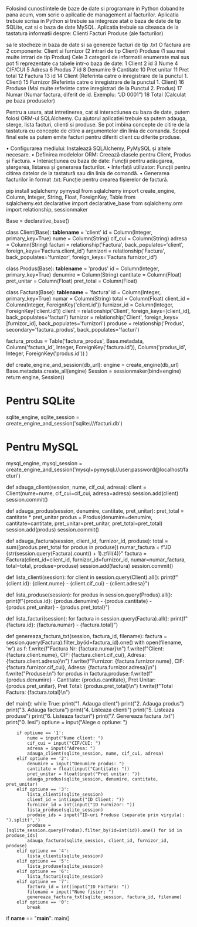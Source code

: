 Folosind cunostiintele de baze de date si programare in Python dobandite pana acum, vom scrie o aplicatie de management al facturilor. 
Aplicatia trebuie scrisa in Python si trebuie sa integreze atat o baza de date de tip SQLite, cat si o baza de date MySQL. 
Aplicatia trebuie sa citeasca de la tastatura informatii despre: 
	Clienti 
	Facturi 
	Produse (ale facturilor) 

sa le stocheze in baza de date si sa genereze facturi de tip .txt 
O factura are 2 componente: 
	Client si furnizor (2 intrari de tip Client) 
	Produse (1 sau mai multe intrari de tip Produs) 
Cele 3 categorii de informatii enumerate mai sus pot fi reprezentate ca tabele intr-o baza de date: 
1	Client 
2	id 
3	Nume 
4	CIF/CUI 
5	Adresa 
6	Produs 
7	id 
8	Denumire 
9	Cantitate 
10	Pret unitar 
11	Pret total 
12	Factura 
13	id 
14	Client (Referinta catre o inregistrare de la punctul 1. Client) 
15	Furnizor (Referinta catre o inregistrare de la punctul 1. Client) 
16	Produse (Mai multe referinte catre inregistrari de la Punctul 2. Produs) 
17	Numar (Numar factura, diferit de id. Exemplu: “JD 0001”) 
18	Total (Calculat pe baza produselor) 

Pentru a usura, atat intretinerea, cat si interactiunea cu baza de date, putem folosi ORM-ul SQLAlchemy. 
Cu ajutorul aplicatiei trebuie sa putem adauga, sterge, lista facturi, clienti si produse. 
Se pot imbina concepte de citire de la tastatura cu concepte de citire a argumentelor din linia de comanda. 
Scopul final este sa putem emite facturi pentru diferiti client cu diferite produse.






•  Configurarea mediului: Instalează SQLAlchemy, PyMySQL și altele necesare.
•  Definirea modelelor ORM: Creează clasele pentru Client, Produs și Factura.
•  Interacțiunea cu baza de date: Funcții pentru adăugarea, ștergerea, listarea și generarea facturilor.
•  Interfață utilizator: Funcții pentru citirea datelor de la tastatură sau din linia de comandă.
•  Generarea facturilor în format .txt: Funcție pentru crearea fișierelor de factură.

pip install sqlalchemy pymysql
from sqlalchemy import create_engine, Column, Integer, String, Float, ForeignKey, Table
from sqlalchemy.ext.declarative import declarative_base
from sqlalchemy.orm import relationship, sessionmaker

Base = declarative_base()

class Client(Base):
    __tablename__ = 'client'
    id = Column(Integer, primary_key=True)
    nume = Column(String)
    cif_cui = Column(String)
    adresa = Column(String)
    facturi = relationship('Factura', back_populates='client', foreign_keys='Factura.client_id')
    furnizori = relationship('Factura', back_populates='furnizor', foreign_keys='Factura.furnizor_id')

class Produs(Base):
    __tablename__ = 'produs'
    id = Column(Integer, primary_key=True)
    denumire = Column(String)
    cantitate = Column(Float)
    pret_unitar = Column(Float)
    pret_total = Column(Float)

class Factura(Base):
    __tablename__ = 'factura'
    id = Column(Integer, primary_key=True)
    numar = Column(String)
    total = Column(Float)
    client_id = Column(Integer, ForeignKey('client.id'))
    furnizor_id = Column(Integer, ForeignKey('client.id'))
    client = relationship('Client', foreign_keys=[client_id], back_populates='facturi')
    furnizor = relationship('Client', foreign_keys=[furnizor_id], back_populates='furnizori')
    produse = relationship('Produs', secondary='factura_produs', back_populates='facturi')

factura_produs = Table('factura_produs', Base.metadata,
    Column('factura_id', Integer, ForeignKey('factura.id')),
    Column('produs_id', Integer, ForeignKey('produs.id'))
)

def create_engine_and_session(db_url):
    engine = create_engine(db_url)
    Base.metadata.create_all(engine)
    Session = sessionmaker(bind=engine)
    return engine, Session()

# Pentru SQLite
sqlite_engine, sqlite_session = create_engine_and_session('sqlite:///facturi.db')

# Pentru MySQL
mysql_engine, mysql_session = create_engine_and_session('mysql+pymysql://user:password@localhost/facturi')

def adauga_client(session, nume, cif_cui, adresa):
    client = Client(nume=nume, cif_cui=cif_cui, adresa=adresa)
    session.add(client)
    session.commit()

def adauga_produs(session, denumire, cantitate, pret_unitar):
    pret_total = cantitate * pret_unitar
    produs = Produs(denumire=denumire, cantitate=cantitate, pret_unitar=pret_unitar, pret_total=pret_total)
    session.add(produs)
    session.commit()

def adauga_factura(session, client_id, furnizor_id, produse):
    total = sum([produs.pret_total for produs in produse])
    numar_factura = f"JD {str(session.query(Factura).count() + 1).zfill(4)}"
    factura = Factura(client_id=client_id, furnizor_id=furnizor_id, numar=numar_factura, total=total, produse=produse)
    session.add(factura)
    session.commit()

def lista_clienti(session):
    for client in session.query(Client).all():
        print(f"{client.id}: {client.nume} - {client.cif_cui} - {client.adresa}")

def lista_produse(session):
    for produs in session.query(Produs).all():
        print(f"{produs.id}: {produs.denumire} - {produs.cantitate} - {produs.pret_unitar} - {produs.pret_total}")

def lista_facturi(session):
    for factura in session.query(Factura).all():
        print(f"{factura.id}: {factura.numar} - {factura.total}")

def genereaza_factura_txt(session, factura_id, filename):
    factura = session.query(Factura).filter_by(id=factura_id).one()
    with open(filename, 'w') as f:
        f.write(f"Factura Nr: {factura.numar}\n")
        f.write(f"Client: {factura.client.nume}, CIF: {factura.client.cif_cui}, Adresa: {factura.client.adresa}\n")
        f.write(f"Furnizor: {factura.furnizor.nume}, CIF: {factura.furnizor.cif_cui}, Adresa: {factura.furnizor.adresa}\n")
        f.write("Produse:\n")
        for produs in factura.produse:
            f.write(f"{produs.denumire} - Cantitate: {produs.cantitate}, Pret Unitar: {produs.pret_unitar}, Pret Total: {produs.pret_total}\n")
        f.write(f"Total Factura: {factura.total}\n")

def main():
    while True:
        print("1. Adauga client")
        print("2. Adauga produs")
        print("3. Adauga factura")
        print("4. Listeaza clienti")
        print("5. Listeaza produse")
        print("6. Listeaza facturi")
        print("7. Genereaza factura .txt")
        print("0. Iesi")
        optiune = input("Alege o optiune: ")
        
        if optiune == '1':
            nume = input("Nume client: ")
            cif_cui = input("CIF/CUI: ")
            adresa = input("Adresa: ")
            adauga_client(sqlite_session, nume, cif_cui, adresa)
        elif optiune == '2':
            denumire = input("Denumire produs: ")
            cantitate = float(input("Cantitate: "))
            pret_unitar = float(input("Pret unitar: "))
            adauga_produs(sqlite_session, denumire, cantitate, pret_unitar)
        elif optiune == '3':
            lista_clienti(sqlite_session)
            client_id = int(input("ID Client: "))
            furnizor_id = int(input("ID Furnizor: "))
            lista_produse(sqlite_session)
            produse_ids = input("ID-uri Produse (separate prin virgula): ").split(',')
            produse = [sqlite_session.query(Produs).filter_by(id=int(id)).one() for id in produse_ids]
            adauga_factura(sqlite_session, client_id, furnizor_id, produse)
        elif optiune == '4':
            lista_clienti(sqlite_session)
        elif optiune == '5':
            lista_produse(sqlite_session)
        elif optiune == '6':
            lista_facturi(sqlite_session)
        elif optiune == '7':
            factura_id = int(input("ID Factura: "))
            filename = input("Nume fisier: ")
            genereaza_factura_txt(sqlite_session, factura_id, filename)
        elif optiune == '0':
            break

if __name__ == "__main__":
    main()


